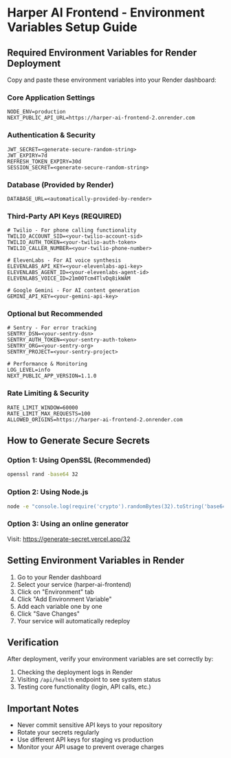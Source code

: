 # Harper AI Frontend - Environment Variables Setup Guide

## Required Environment Variables for Render Deployment

Copy and paste these environment variables into your Render dashboard:

### Core Application Settings

```
NODE_ENV=production
NEXT_PUBLIC_API_URL=https://harper-ai-frontend-2.onrender.com
```

### Authentication & Security

```
JWT_SECRET=<generate-secure-random-string>
JWT_EXPIRY=7d
REFRESH_TOKEN_EXPIRY=30d
SESSION_SECRET=<generate-secure-random-string>
```

### Database (Provided by Render)

```
DATABASE_URL=<automatically-provided-by-render>
```

### Third-Party API Keys (REQUIRED)

```
# Twilio - For phone calling functionality
TWILIO_ACCOUNT_SID=<your-twilio-account-sid>
TWILIO_AUTH_TOKEN=<your-twilio-auth-token>
TWILIO_CALLER_NUMBER=<your-twilio-phone-number>

# ElevenLabs - For AI voice synthesis
ELEVENLABS_API_KEY=<your-elevenlabs-api-key>
ELEVENLABS_AGENT_ID=<your-elevenlabs-agent-id>
ELEVENLABS_VOICE_ID=21m00Tcm4TlvDq8ikWAM

# Google Gemini - For AI content generation
GEMINI_API_KEY=<your-gemini-api-key>
```

### Optional but Recommended

```
# Sentry - For error tracking
SENTRY_DSN=<your-sentry-dsn>
SENTRY_AUTH_TOKEN=<your-sentry-auth-token>
SENTRY_ORG=<your-sentry-org>
SENTRY_PROJECT=<your-sentry-project>

# Performance & Monitoring
LOG_LEVEL=info
NEXT_PUBLIC_APP_VERSION=1.1.0
```

### Rate Limiting & Security

```
RATE_LIMIT_WINDOW=60000
RATE_LIMIT_MAX_REQUESTS=100
ALLOWED_ORIGINS=https://harper-ai-frontend-2.onrender.com
```

## How to Generate Secure Secrets

### Option 1: Using OpenSSL (Recommended)

```bash
openssl rand -base64 32
```

### Option 2: Using Node.js

```bash
node -e "console.log(require('crypto').randomBytes(32).toString('base64'))"
```

### Option 3: Using an online generator

Visit: https://generate-secret.vercel.app/32

## Setting Environment Variables in Render

1. Go to your Render dashboard
2. Select your service (harper-ai-frontend)
3. Click on "Environment" tab
4. Click "Add Environment Variable"
5. Add each variable one by one
6. Click "Save Changes"
7. Your service will automatically redeploy

## Verification

After deployment, verify your environment variables are set correctly by:

1. Checking the deployment logs in Render
2. Visiting `/api/health` endpoint to see system status
3. Testing core functionality (login, API calls, etc.)

## Important Notes

- Never commit sensitive API keys to your repository
- Rotate your secrets regularly
- Use different API keys for staging vs production
- Monitor your API usage to prevent overage charges
